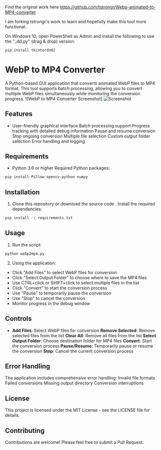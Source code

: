Find the original work here https://github.com/tstrongr/Webp-animated-to-MP4-converter

I am forking tstrongr's work to learn and hopefully make this tool more functional.

On Windows 10, open PowerShell as Admin and install the following to use the "_dd.py" (drag & drop) version:

 ```bash
 pip install tkinterdnd2
 ```

# WebP to MP4 Converter
A Python-based GUI application that converts animated WebP files to MP4 format. This tool supports batch processing, allowing you to convert multiple WebP files simultaneously while monitoring the conversion progress.
![WebP to MP4 Converter Screenshot]
![Screenshot](https://github.com/user-attachments/assets/8b11f046-0361-4390-a815-134edd5ac834)

## Features
- User-friendly graphical interface
 Batch processing support
 Progress tracking with detailed debug information
 Pause and resume conversion
 Stop ongoing conversion
 Multiple file selection
 Custom output folder selection
 Error handling and logging
## Requirements
- Python 3.6 or higher
 Required Python packages:
 ```bash
 pip install Pillow opencv-python numpy
 ```
## Installation
1. Clone this repository or download the source code
. Install the required dependencies:
  ```bash
  pip install -r requirements.txt
  ```
## Usage
1. Run the script:
  ```bash
  python webp2mp4.py
  ```
2. Using the application:
  - Click "Add Files" to select WebP files for conversion
  - Click "Select Output Folder" to choose where to save the MP4 files
  - Use CTRL+click or SHIFT+click to select multiple files in the list
  - Click "Convert" to start the conversion process
  - Use "Pause" to temporarily pause the conversion
  - Use "Stop" to cancel the conversion
  - Monitor progress in the debug window
## Controls
- **Add Files**: Select WebP files for conversion
 **Remove Selected**: Remove selected files from the list
 **Clear All**: Remove all files from the list
 **Select Output Folder**: Choose destination folder for MP4 files
 **Convert**: Start the conversion process
 **Pause/Resume**: Temporarily pause or resume the conversion
 **Stop**: Cancel the current conversion process
## Error Handling
The application includes comprehensive error handling:
 Invalid file formats
 Failed conversions
 Missing output directory
 Conversion interruptions
## License
This project is licensed under the MIT License - see the LICENSE file for details.
## Contributing
Contributions are welcome! Please feel free to submit a Pull Request.
